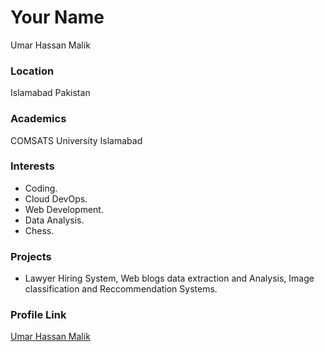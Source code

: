 # Your Name
Umar Hassan Malik

### Location

Islamabad Pakistan

### Academics

COMSATS University Islamabad

### Interests

- Coding.
- Cloud DevOps.
- Web Development.
- Data Analysis.
- Chess.

### Projects

- Lawyer Hiring System, Web blogs data extraction and Analysis, Image classification and Reccommendation Systems. 

### Profile Link

[Umar Hassan Malik](https://github.com/UmarHassanMalik)
